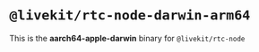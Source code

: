 # `@livekit/rtc-node-darwin-arm64`

This is the **aarch64-apple-darwin** binary for `@livekit/rtc-node`
